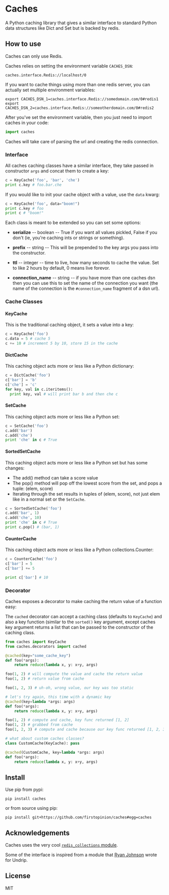 # Caches

A Python caching library that gives a similar interface to standard Python data structures
like Dict and Set but is backed by redis.

## How to use

Caches can only use Redis.

Caches relies on setting the environment variable `CACHES_DSN`:

    caches.interface.Redis://localhost/0

If you want to cache things using more than one redis server, you can actually set multiple environment variables:

    export CACHES_DSN_1=caches.interface.Redis://somedomain.com/0#redis1
    export CACHES_DSN_2=caches.interface.Redis://someotherdomain.com/0#redis2

After you've set the environment variable, then you just need to import caches in your code:

```python
import caches
```

Caches will take care of parsing the url and creating the redis connection.

### Interface

All caches caching classes have a similar interface, they take passed in constructor `args` and
concat them to create a key:

```python
c = KeyCache('foo', 'bar', 'che')
print c.key # foo.bar.che
```

If you would like to init your cache object with a value, use the `data` kwarg:

```python
c = KeyCache('foo', data="boom!")
print c.key # foo
print c # "boom!"
```

Each class is meant to be extended so you can set some options:

* **serialize** -- boolean -- True if you want all values pickled, False if you don't (ie, you're caching ints or strings or something).

* **prefix** -- string -- This will be prepended to the key args you pass into the constructor.

* **ttl** -- integer -- time to live, how many seconds to cache the value. Set to like 2 hours by default, 0 means live forevor.

* **connection_name** -- string -- if you have more than one caches dsn then you can use this to set the name of the connection you want (the name of the connection is the `#connection_name` fragment of a dsn url).

### Cache Classes

#### KeyCache

This is the traditional caching object, it sets a value into a key:

```python
c = KeyCache('foo')
c.data = 5 # cache 5
c += 10 # increment 5 by 10, store 15 in the cache
```

#### DictCache

This caching object acts more or less like a Python dictionary:

```python
c = DictCache('foo')
c['bar'] = 'b'
c['che'] = 'c'
for key, val in c.iteritems():
  print key, val # will print bar b and then che c
```

#### SetCache


This caching object acts more or less like a Python set:

```python
c = SetCache('foo')
c.add('bar')
c.add('che')
print 'che' in c # True
```

#### SortedSetCache

This caching object acts more or less like a Python set but has some changes:

* The add() method can take a score value
* The pop() method will pop off the lowest score from the set, and pops a tuple: (elem, score)
* Iterating through the set results in tuples of (elem, score), not just elem like in a normal set or the `SetCache`.

```python
c = SortedSetCache('foo')
c.add('bar', 1)
c.add('che', 10)
print 'che' in c # True
print c.pop() # (bar, 1)
```

#### CounterCache

This caching object acts more or less like a Python collections.Counter:

```python
c = CounterCache('foo')
c['bar'] = 5
c['bar'] += 5

print c['bar'] # 10
```

### Decorator

Caches exposes a decorator to make caching the return value of a function easy:

The `cached` decorator can accept a caching class (defaults to `KeyCache`) and also a key function (similar to the `sorted()` key argument, except caches key argument returns a list that can be passed to the constructor of the caching class.

```python
from caches import KeyCache
from caches.decorators import cached

@cached(key="some_cache_key")
def foo(*args):
    return reduce(lambda x, y: x+y, args)

foo(1, 2) # will compute the value and cache the return value
foo(1, 2) # return value from cache

foo(1, 2, 3) # uh-oh, wrong value, our key was too static

# let's try again, this time with a dynamic key
@cached(key=lambda *args: args)
def foo(*args):
    return reduce(lambda x, y: x+y, args)

foo(1, 2) # compute and cache, key func returned [1, 2]
foo(1, 2) # grabbed from cache
foo(1, 2, 3) # compute and cache because our key func returned [1, 2, 3]

# what about custom caches classes?
class CustomCache(KeyCache): pass

@cached(CustomCache, key=lambda *args: args)
def foo(*args):
    return reduce(lambda x, y: x+y, args)
```

## Install

Use pip from pypi:

    pip install caches

or from source using pip:

    pip install git+https://github.com/firstopinion/caches#egg=caches

## Acknowledgements

Caches uses the very cool [`redis_collections` module](https://redis-collections.readthedocs.org/en/latest/).

Some of the interface is inspired from a module that [Ryan Johnson](https://github.com/bismark) wrote for Undrip.

## License

MIT

